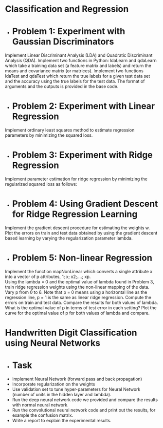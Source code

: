 # Classification and Regression

- # Problem 1: Experiment with Gaussian Discriminators

Implement Linear Discriminant Analysis (LDA) and Quadratic Discriminant Analysis (QDA). Implement two functions in Python: ldaLearn and qdaLearn which take a training data set (a feature matrix and labels) and return the means and covariance matrix (or matrices). 
Implement two functions ldaTest and qdaTest which return the true labels for a given test data set and the accuracy using the true labels for the test data. The format of arguments and the outputs is provided in the base code.

- # Problem 2: Experiment with Linear Regression
Implement ordinary least squares method to estimate regression parameters by minimizing the squared loss.

- # Problem 3: Experiment with Ridge Regression
Implement parameter estimation for ridge regression by minimizing the regularized squared loss as follows:

- # Problem 4: Using Gradient Descent for Ridge Regression Learning
Implement the gradient descent procedure for estimating the weights w. Plot the errors on train and test data obtained by using the gradient descent based learning by varying the regularization parameter lambda.

- # Problem 5: Non-linear Regression

Implement the function mapNonLinear which converts a single attribute x into a vector of p attributes,
1; x; x2;....; xp.
<br>
Using the lambda = 0 and the optimal value of lambda found in Problem 3, train ridge regression weights using the
non-linear mapping of the data. Vary p from 0 to 6. Note that p = 0 means using a horizontal line as the
regression line, p = 1 is the same as linear ridge regression. Compute the errors on train and test data.
Compare the results for both values of lambda. What is the optimal value of p in terms of test error in each
setting? Plot the curve for the optimal value of p for both values of lambda and compare.


# Handwritten Digit Classification using Neural Networks
- # Task
<ul>
<li>Implement Neural Network (forward pass and back propagation)</li>
<li>Incorporate regularization on the weights </li>
<li>Use validation set to tune hyper-parameters for Neural Network (number of units in the hidden layer
and lambda).</li>
<li>Run the deep neural network code we provided and compare the results with normal neural network.</li>
<li>Run the convolutional neural network code and print out the results, for example the confusion matrix.</li>
  <li>Write a report to explain the experimental results.</li>
</ul>
